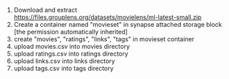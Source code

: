 1. Download and extract https://files.grouplens.org/datasets/movielens/ml-latest-small.zip
2. Create a container named "movieset" in synapse attached storage block [the permission automatically inherited]
3. create "movies", "ratings", "links", "tags" in movieset container
4. upload movies.csv into movies directory
5. upload ratings.csv into ratings directory
6. upload links.csv into links directory
7. upload tags.csv into tags directory
